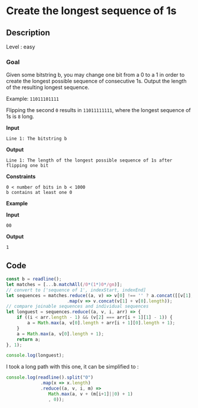 # Create the longest sequence of 1s

## Description

Level : easy

### Goal

Given some bitstring b, you may change one bit from a 0 to a 1 in order to create the longest possible sequence of consecutive 1s. Output the length of the resulting longest sequence.

Example: `11011101111`

Flipping the second `0` results in `11011111111`, where the longest sequence of 1s is `8` long.

**Input**
```
Line 1: The bitstring b
```

**Output**
```
Line 1: The length of the longest possible sequence of 1s after flipping one bit
```

**Constraints**
```
0 < number of bits in b < 1000
b contains at least one 0
```

**Example**

**Input**
```
00
```

**Output**
```
1
```

## Code

```js
const b = readline();
let matches = [...b.matchAll(/0*(1*)0*/gm)];
// convert to ['sequence of 1', indexStart, indexEnd]
let sequences = matches.reduce((a, v) => v[0] !== '' ? a.concat([[v[1], b.indexOf(v[1], v.index)]]) : a, [])
                       .map(v => v.concat(v[1] + v[0].length));
// compare joinable sequences and individual sequences
let longuest = sequences.reduce((a, v, i, arr) => {
    if ((i < arr.length - 1) && (v[2] === arr[i + 1][1] - 1)) {
        a = Math.max(a, v[0].length + arr[i + 1][0].length + 1);
    }
    a = Math.max(a, v[0].length + 1);
    return a;
}, 1);

console.log(longuest);
```

I took a long path with this one, it can be simplified to :

```js
console.log(readline().split("0")
             .map(x => x.length)
             .reduce((a, v, i, m) =>
                Math.max(a, v + (m[i+1]||0) + 1)
                , 0));
```
